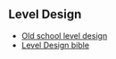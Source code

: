 ## Level Design
* [Old school level design](https://noclip.website/)
* [Level Design bible](https://drive.google.com/file/d/1xGzouGSfYKQf0axARoeJsLl6EFFnjIBg/view)
